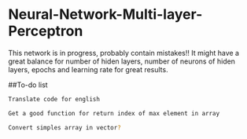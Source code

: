 # Neural-Network-Multi-layer-Perceptron

This network is in progress, probably contain mistakes!! It might have a great balance for number of hiden layers, number of neurons of hiden layers, epochs and learning rate for great results.

##To-do list

```bash
Translate code for english
```

```bash
Get a good function for return index of max element in array
```

```bash
Convert simples array in vector?
```
